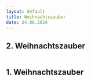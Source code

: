 ```yaml
---
layout: default
title: Weihnachtszauber
date: 24.06.2024
---
```



## 2. Weihnachtszauber

<section>
  <div class="box alt">
    <div class="row gtr-uniform">
      <div class="col-8"><span class="image fit"><img src="images/2.Weihnachtszauber_jpg.jpg" alt="" /></span></div>
      <div class="col-6"><span class="image fit"><img src="images/.jpg" alt="" /></span></div>  
      <div class="col-6"><span class="image fit"><img src="images/.jpg" alt="" /></span></div>
      <div class="col-4"><span class="image fit"><img src="images/.jpg" alt="" /></span></div>
      <div class="col-4"><span class="image fit"><img src="images/.jpg" alt="" /></span></div>
      <div class="col-4"><span class="image fit"><img src="images/.jpg" alt="" /></span></div>
    </div>
  </div>
</section>

## 1. Weihnachtszauber

<section>
  <div class="box alt">
    <div class="row gtr-uniform">
      <div class="col-8"><span class="image fit"><img src="images/1.Weihnachtszauber_jpg.jpg" alt="" /></span></div>
      <div class="col-6"><span class="image fit"><img src="images/WZ1_1.jpg" alt="" /></span></div>
      <div class="col-6"><span class="image fit"><img src="images/WZ1_2.jpg" alt="" /></span></div>
      <div class="col-4"><span class="image fit"><img src="images/WZ1_3.JPG" alt="" /></span></div>  
      <div class="col-6"><span class="image fit"><img src="images/WZ1_4.JPG" alt="" /></span></div>
      <div class="col-6"><span class="image fit"><img src="images/WZ1_5.JPG" alt="" /></span></div>
      <div class="col-4"><span class="image fit"><img src="images/WZ1_6.JPG" alt="" /></span></div>
      <div class="col-4"><span class="image fit"><img src="images/WZ1_7.JPG" alt="" /></span></div>
      <div class="col-6"><span class="image fit"><img src="images/WZ1_8.JPG" alt="" /></span></div>
      <div class="col-6"><span class="image fit"><img src="images/WZ1_9.JPG" alt="" /></span></div>
    
  </div>

</section>